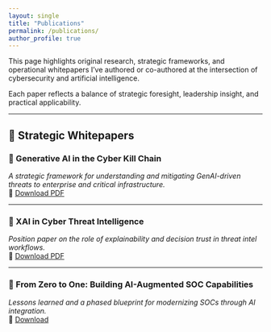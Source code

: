```yaml
---
layout: single
title: "Publications"
permalink: /publications/
author_profile: true
---
```


This page highlights original research, strategic frameworks, and operational whitepapers I’ve authored or co-authored at the intersection of cybersecurity and artificial intelligence.

Each paper reflects a balance of strategic foresight, leadership insight, and practical applicability.

---

## 🧠 Strategic Whitepapers

### 📘 Generative AI in the Cyber Kill Chain  
*A strategic framework for understanding and mitigating GenAI-driven threats to enterprise and critical infrastructure.*  
📄 [Download PDF](../assets/papers/genai-cyberkillchain.pdf)

---

### 📘 XAI in Cyber Threat Intelligence  
*Position paper on the role of explainability and decision trust in threat intel workflows.*  
📄 [Download PDF](../assets/papers/xai-in-cti.pdf)

---

### 📘 From Zero to One: Building AI-Augmented SOC Capabilities  
*Lessons learned and a phased blueprint for modernizing SOCs through AI integration.*  
📄 [Download]()
